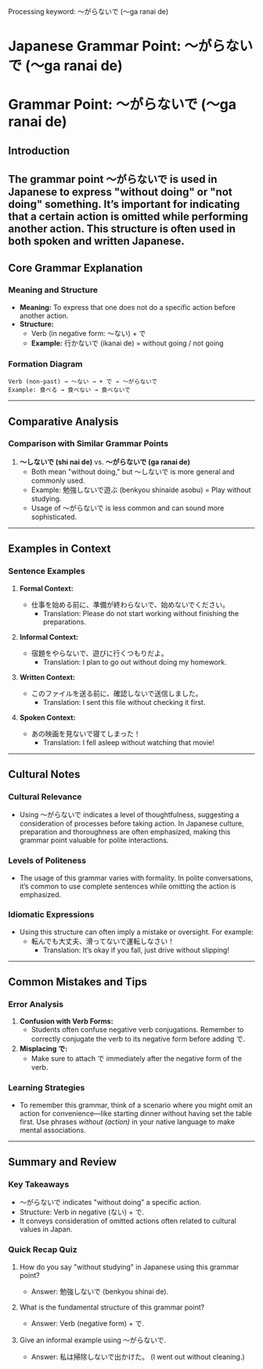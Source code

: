 Processing keyword: ～がらないで (〜ga ranai de)
# Japanese Grammar Point: ～がらないで (〜ga ranai de)
# Grammar Point: ～がらないで (〜ga ranai de)
## Introduction
The grammar point ～がらないで is used in Japanese to express "without doing" or "not doing" something. It’s important for indicating that a certain action is omitted while performing another action. This structure is often used in both spoken and written Japanese.
---
## Core Grammar Explanation
### Meaning and Structure
- **Meaning:** To express that one does not do a specific action before another action.
- **Structure:** 
  - Verb (in negative form: 〜ない) + で
  - **Example:** 行かないで (ikanai de) = without going / not going
### Formation Diagram
```
Verb (non-past) → 〜ない → + で → 〜がらないで
Example: 食べる → 食べない → 食べないで
```
---
## Comparative Analysis
### Comparison with Similar Grammar Points
1. **～しないで (shi nai de)** vs. **～がらないで (ga ranai de)**
   - Both mean "without doing," but ～しないで is more general and commonly used. 
   - Example: 勉強しないで遊ぶ (benkyou shinaide asobu) = Play without studying.
   - Usage of ～がらないで is less common and can sound more sophisticated.
---
## Examples in Context
### Sentence Examples
1. **Formal Context:**
   - 仕事を始める前に、準備が終わらないで、始めないでください。
     - Translation: Please do not start working without finishing the preparations.
   
2. **Informal Context:**
   - 宿題をやらないで、遊びに行くつもりだよ。
     - Translation: I plan to go out without doing my homework.
3. **Written Context:**
   - このファイルを送る前に、確認しないで送信しました。
     - Translation: I sent this file without checking it first.
   
4. **Spoken Context:**
   - あの映画を見ないで寝てしまった！
     - Translation: I fell asleep without watching that movie!
---
## Cultural Notes
### Cultural Relevance
- Using ～がらないで indicates a level of thoughtfulness, suggesting a consideration of processes before taking action. In Japanese culture, preparation and thoroughness are often emphasized, making this grammar point valuable for polite interactions.
### Levels of Politeness
- The usage of this grammar varies with formality. In polite conversations, it’s common to use complete sentences while omitting the action is emphasized.
### Idiomatic Expressions
- Using this structure can often imply a mistake or oversight. For example:
  - 転んでも大丈夫、滑ってないで運転しなさい！
    - Translation: It’s okay if you fall, just drive without slipping!
---
## Common Mistakes and Tips
### Error Analysis
1. **Confusion with Verb Forms:**
   - Students often confuse negative verb conjugations. Remember to correctly conjugate the verb to its negative form before adding で.
2. **Misplacing で:**
   - Make sure to attach で immediately after the negative form of the verb.
### Learning Strategies
- To remember this grammar, think of a scenario where you might omit an action for convenience—like starting dinner without having set the table first. Use phrases *without (action)* in your native language to make mental associations.
---
## Summary and Review
### Key Takeaways
- ～がらないで indicates "without doing" a specific action.
- Structure: Verb in negative (ない) + で.
- It conveys consideration of omitted actions often related to cultural values in Japan. 
### Quick Recap Quiz
1. How do you say "without studying" in Japanese using this grammar point?
   - Answer: 勉強しないで (benkyou shinai de).
   
2. What is the fundamental structure of this grammar point?
   - Answer: Verb (negative form) + で.
3. Give an informal example using ～がらないで.
   - Answer: 私は掃除しないで出かけた。 (I went out without cleaning.)
